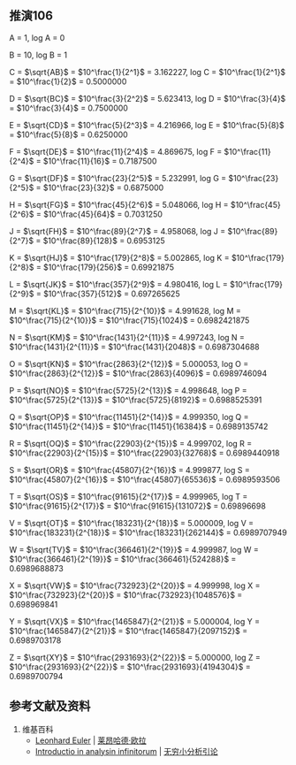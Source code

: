 ## 推演106

A = 1, log A = 0

B = 10, log B = 1

C =  $\sqrt{AB}$ = $10^\frac{1}{2^1}$ = 3.162227, log C = $10^\frac{1}{2^1}$ = $10^\frac{1}{2}$ = 0.5000000

D =  $\sqrt{BC}$ = $10^\frac{3}{2^2}$ = 5.623413, log D = $10^\frac{3}{4}$ = $10^\frac{3}{4}$ = 0.7500000

E =  $\sqrt{CD}$ = $10^\frac{5}{2^3}$ = 4.216966, log E = $10^\frac{5}{8}$ = $10^\frac{5}{8}$ = 0.6250000

F =  $\sqrt{DE}$ = $10^\frac{11}{2^4}$ = 4.869675, log F = $10^\frac{11}{2^4}$ = $10^\frac{11}{16}$ = 0.7187500

G =  $\sqrt{DF}$ = $10^\frac{23}{2^5}$ = 5.232991, log G = $10^\frac{23}{2^5}$ = $10^\frac{23}{32}$ = 0.6875000

H =  $\sqrt{FG}$ = $10^\frac{45}{2^6}$ = 5.048066, log H = $10^\frac{45}{2^6}$ = $10^\frac{45}{64}$ = 0.7031250

J =  $\sqrt{FH}$ = $10^\frac{89}{2^7}$ = 4.958068, log J = $10^\frac{89}{2^7}$ = $10^\frac{89}{128}$ = 0.6953125

K =  $\sqrt{HJ}$ = $10^\frac{179}{2^8}$ = 5.002865, log K = $10^\frac{179}{2^8}$ = $10^\frac{179}{256}$ = 0.69921875

L =  $\sqrt{JK}$ = $10^\frac{357}{2^9}$ = 4.980416, log L = $10^\frac{179}{2^9}$ = $10^\frac{357}{512}$ = 0.697265625
     
M =  $\sqrt{KL}$ = $10^\frac{715}{2^{10}}$ = 4.991628, log M = $10^\frac{715}{2^{10}}$ = $10^\frac{715}{1024}$ = 0.6982421875

N =  $\sqrt{KM}$ = $10^\frac{1431}{2^{11}}$ = 4.997243, log N = $10^\frac{1431}{2^{11}}$ = $10^\frac{1431}{2048}$ = 0.6987304688

O =  $\sqrt{KN}$ = $10^\frac{2863}{2^{12}}$ = 5.000053, log O = $10^\frac{2863}{2^{12}}$ = $10^\frac{2863}{4096}$ = 0.6989746094

P =  $\sqrt{NO}$ = $10^\frac{5725}{2^{13}}$ = 4.998648, log P = $10^\frac{5725}{2^{13}}$ = $10^\frac{5725}{8192}$ = 0.6988525391

Q =  $\sqrt{OP}$ = $10^\frac{11451}{2^{14}}$ = 4.999350, log Q = $10^\frac{11451}{2^{14}}$ = $10^\frac{11451}{16384}$ = 0.6989135742

R =  $\sqrt{OQ}$ = $10^\frac{22903}{2^{15}}$ = 4.999702, log R = $10^\frac{22903}{2^{15}}$ = $10^\frac{22903}{32768}$ = 0.6989440918

S =  $\sqrt{OR}$ = $10^\frac{45807}{2^{16}}$ = 4.999877, log S = $10^\frac{45807}{2^{16}}$ = $10^\frac{45807}{65536}$ = 0.6989593506

T =  $\sqrt{OS}$ = $10^\frac{91615}{2^{17}}$ = 4.999965, log T = $10^\frac{91615}{2^{17}}$ = $10^\frac{91615}{131072}$ = 0.69896698 

V =  $\sqrt{OT}$ = $10^\frac{183231}{2^{18}}$ = 5.000009, log V = $10^\frac{183231}{2^{18}}$ = $10^\frac{183231}{262144}$ = 0.6989707949

W =  $\sqrt{TV}$ = $10^\frac{366461}{2^{19}}$ = 4.999987, log W = $10^\frac{366461}{2^{19}}$ = $10^\frac{366461}{524288}$ = 0.6989688873

X =  $\sqrt{VW}$ = $10^\frac{732923}{2^{20}}$ = 4.999998, log X = $10^\frac{732923}{2^{20}}$ = $10^\frac{732923}{1048576}$ = 0.698969841

Y =  $\sqrt{VX}$ = $10^\frac{1465847}{2^{21}}$ = 5.000004, log Y = $10^\frac{1465847}{2^{21}}$ = $10^\frac{1465847}{2097152}$ = 0.6989703178

Z =  $\sqrt{XY}$ = $10^\frac{2931693}{2^{22}}$ = 5.000000, log Z = $10^\frac{2931693}{2^{22}}$ = $10^\frac{2931693}{4194304}$ = 0.6989700794

## 参考文献及资料

1. 维基百科
	- [Leonhard Euler](https://en.wikipedia.org/wiki/Leonhard_Euler) | [莱昂哈德·欧拉](https://zh.wikipedia.org/wiki/%E8%90%8A%E6%98%82%E5%93%88%E5%BE%B7%C2%B7%E6%AD%90%E6%8B%89) 
	- [Introductio in analysin infinitorum](https://en.wikipedia.org/wiki/Introductio_in_analysin_infinitorum) | [无穷小分析引论](https://zh.wikipedia.org/wiki/%E6%97%A0%E7%A9%B7%E5%B0%8F%E5%88%86%E6%9E%90%E5%BC%95%E8%AE%BA) 




